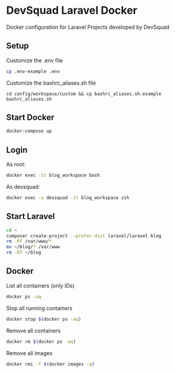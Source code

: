 # DevSquad Laravel Docker

Docker configuration for Laravel Projects developed by DevSquad

## Setup

Customize the .env file

```bash
cp .env-example .env
```

Customize the bashrc_aliases.sh file

```
cd config/workspace/custom && cp bashrc_aliases.sh.example bashrc_aliases.sh
```

## Start Docker

```bash
docker-compose up
```

## Login

As root:

```bash
docker exec -it blog_workspace bash
```

As devsquad:

```bash
docker exec -u devsquad -it blog_workspace zsh
```

## Start Laravel

```bash
cd ~
composer create-project --prefer-dist laravel/laravel blog
rm -Rf /var/www/* 
mv ~/blog/* /var/www
rm -Rf ~/blog
```

## Docker

List all containers (only IDs)
```bash
docker ps -aq
```

Stop all running containers

```bash
docker stop $(docker ps -aq)
```

Remove all containers

```bash
docker rm $(docker ps -aq)
```

Remove all images

```bash
docker rmi -f $(docker images -q)
```

